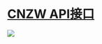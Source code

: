 <h1><a href="https://cnzw-api.github.io/">CNZW API接口</a></h1>
<img src="https://cnzw-wtw.github.io/img/pay/donate.jpg">
